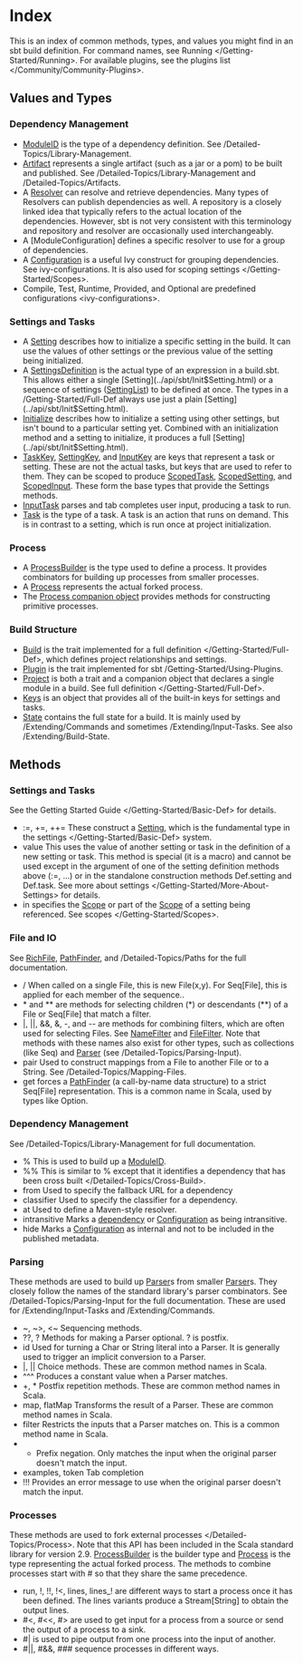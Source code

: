 Index
=====

This is an index of common methods, types, and values you might find in
an sbt build definition. For command names, see
Running \</Getting-Started/Running\>. For available plugins, see
the plugins list \</Community/Community-Plugins\>.

Values and Types
----------------

### Dependency Management

-   [ModuleID](../api/sbt/ModuleID.html) is the type of a dependency
    definition. See /Detailed-Topics/Library-Management.
-   [Artifact](../api/sbt/Artifact.html) represents a single artifact
    (such as a jar or a pom) to be built and published. See
    /Detailed-Topics/Library-Management and /Detailed-Topics/Artifacts.
-   A [Resolver](../api/sbt/Resolver.html) can resolve and retrieve
    dependencies. Many types of Resolvers can publish dependencies as
    well. A repository is a closely linked idea that typically refers to
    the actual location of the dependencies. However, sbt is not very
    consistent with this terminology and repository and resolver are
    occasionally used interchangeably.
-   A [ModuleConfiguration] defines a specific resolver to use for a
    group of dependencies.
-   A [Configuration](../api/sbt/Configuration.html) is a useful Ivy
    construct for grouping dependencies. See ivy-configurations. It is
    also used for scoping settings \</Getting-Started/Scopes\>.
-   Compile, Test, Runtime, Provided, and Optional are predefined
    configurations \<ivy-configurations\>.

### Settings and Tasks

-   A [Setting](../api/sbt/Init$Setting.html) describes how to
    initialize a specific setting in the build. It can use the values of
    other settings or the previous value of the setting being
    initialized.
-   A [SettingsDefinition](../api/sbt/Init$SettingsDefinition.html) is
    the actual type of an expression in a build.sbt. This allows either
    a single [Setting](../api/sbt/Init$Setting.html) or a sequence of
    settings ([SettingList](../api/sbt/Init$SettingList.html)) to be
    defined at once. The types in a /Getting-Started/Full-Def always use
    just a plain [Setting](../api/sbt/Init$Setting.html).
-   [Initialize](../api/sbt/Init$Initialize.html) describes how to
    initialize a setting using other settings, but isn't bound to a
    particular setting yet. Combined with an initialization method and a
    setting to initialize, it produces a full
    [Setting](../api/sbt/Init$Setting.html).
-   [TaskKey](../api/sbt/TaskKey.html),
    [SettingKey](../api/sbt/SettingKey.html), and
    [InputKey](../api/sbt/InputKey.html) are keys that represent a task
    or setting. These are not the actual tasks, but keys that are used
    to refer to them. They can be scoped to produce
    [ScopedTask](../api/sbt/ScopedTask.html),
    [ScopedSetting](../api/sbt/ScopedSetting.html), and
    [ScopedInput](../api/sbt/ScopedInput.html). These form the base
    types that provide the Settings methods.
-   [InputTask](../api/sbt/InputTask.html) parses and tab completes user
    input, producing a task to run.
-   [Task](../api/sbt/Task.html) is the type of a task. A task is an
    action that runs on demand. This is in contrast to a setting, which
    is run once at project initialization.

### Process

-   A [ProcessBuilder](../api/sbt/ProcessBuilder.html) is the type used
    to define a process. It provides combinators for building up
    processes from smaller processes.
-   A [Process](../api/sbt/Process.html) represents the actual forked
    process.
-   The [Process companion object](../api/sbt/Process$.html) provides
    methods for constructing primitive processes.

### Build Structure

-   [Build](../api/sbt/Build.html) is the trait implemented for a
    full definition \</Getting-Started/Full-Def\>, which defines project
    relationships and settings.
-   [Plugin](../api/sbt/Plugin.html) is the trait implemented for sbt
    /Getting-Started/Using-Plugins.
-   [Project](../api/sbt/Project.html) is both a trait and a companion
    object that declares a single module in a build. See
    full definition \</Getting-Started/Full-Def\>.
-   [Keys](../api/sbt/Keys$.html) is an object that provides all of the
    built-in keys for settings and tasks.
-   [State](../api/sbt/State.html) contains the full state for a build.
    It is mainly used by /Extending/Commands and sometimes
    /Extending/Input-Tasks. See also /Extending/Build-State.

Methods
-------

### Settings and Tasks

See the Getting Started Guide \</Getting-Started/Basic-Def\> for
details.

-   :=, +=, ++= These construct a
    [Setting](../api/sbt/Init$Setting.html), which is the fundamental
    type in the settings \</Getting-Started/Basic-Def\> system.
-   value This uses the value of another setting or task in the
    definition of a new setting or task. This method is special (it is a
    macro) and cannot be used except in the argument of one of the
    setting definition methods above (:=, ...) or in the standalone
    construction methods Def.setting and Def.task. See
    more about settings \</Getting-Started/More-About-Settings\> for
    details.
-   in specifies the [Scope](../api/sbt/Scope.html) or part of the
    [Scope](../api/sbt/Scope.html) of a setting being referenced. See
    scopes \</Getting-Started/Scopes\>.

### File and IO

See [RichFile](../api/sbt/RichFile.html),
[PathFinder](../api/sbt/PathFinder.html), and /Detailed-Topics/Paths for
the full documentation.

-   / When called on a single File, this is new File(x,y). For
    Seq[File], this is applied for each member of the sequence..
-   \* and \*\* are methods for selecting children (\*) or descendants
    (\*\*) of a File or Seq[File] that match a filter.
-   |, ||, &&, &, -, and -- are methods for combining filters, which are
    often used for selecting Files. See
    [NameFilter](../api/sbt/NameFilter.html) and
    [FileFilter](../api/sbt/FileFilter.html). Note that methods with
    these names also exist for other types, such as collections (like
    Seq) and [Parser](../api/sbt/complete/Parser.html) (see
    /Detailed-Topics/Parsing-Input).
-   pair Used to construct mappings from a File to another File or to a
    String. See /Detailed-Topics/Mapping-Files.
-   get forces a [PathFinder](../api/sbt/PathFinder.html) (a
    call-by-name data structure) to a strict Seq[File] representation.
    This is a common name in Scala, used by types like Option.

### Dependency Management

See /Detailed-Topics/Library-Management for full documentation.

-   % This is used to build up a [ModuleID](../api/sbt/ModuleID.html).
-   %% This is similar to % except that it identifies a dependency that
    has been cross built \</Detailed-Topics/Cross-Build\>.
-   from Used to specify the fallback URL for a dependency
-   classifier Used to specify the classifier for a dependency.
-   at Used to define a Maven-style resolver.
-   intransitive Marks a [dependency](../api/sbt/ModuleID.html) or
    [Configuration](../api/sbt/Configuration.html) as being
    intransitive.
-   hide Marks a [Configuration](../api/sbt/Configuration.html) as
    internal and not to be included in the published metadata.

### Parsing

These methods are used to build up
[Parser](../api/sbt/complete/Parser.html)s from smaller
[Parser](../api/sbt/complete/Parser.html)s. They closely follow the
names of the standard library's parser combinators. See
/Detailed-Topics/Parsing-Input for the full documentation. These are
used for /Extending/Input-Tasks and /Extending/Commands.

-   \~, \~\>, \<\~ Sequencing methods.
-   ??, ? Methods for making a Parser optional. ? is postfix.
-   id Used for turning a Char or String literal into a Parser. It is
    generally used to trigger an implicit conversion to a Parser.
-   |, || Choice methods. These are common method names in Scala.
-   \^\^\^ Produces a constant value when a Parser matches.
-   +, \* Postfix repetition methods. These are common method names in
    Scala.
-   map, flatMap Transforms the result of a Parser. These are common
    method names in Scala.
-   filter Restricts the inputs that a Parser matches on. This is a
    common method name in Scala.
-   - Prefix negation. Only matches the input when the original parser
    doesn't match the input.
-   examples, token Tab completion
-   !!! Provides an error message to use when the original parser
    doesn't match the input.

### Processes

These methods are used to
fork external processes \</Detailed-Topics/Process\>. Note that this API
has been included in the Scala standard library for version 2.9.
[ProcessBuilder](../api/sbt/ProcessBuilder.html) is the builder type and
[Process](../api/sbt/Process.html) is the type representing the actual
forked process. The methods to combine processes start with \# so that
they share the same precedence.

-   run, !, !!, !\<, lines, lines\_! are different ways to start a
    process once it has been defined. The lines variants produce a
    Stream[String] to obtain the output lines.
-   \#\<, \#\<\<, \#\> are used to get input for a process from a source
    or send the output of a process to a sink.
-   \#| is used to pipe output from one process into the input of
    another.
-   \#||, \#&&, \#\#\# sequence processes in different ways.


